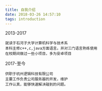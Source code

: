 ```yaml
---
title: 自我介绍
date: 2018-03-26 14:57:10
tags: introduction
---
```


2013-2017

~~~
就读于石河子大学计算机科学与技术系
本科主修c++,c,java方面语言。并对三门语言熟练使用
在校期间做过一些小项目，多为安卓项目
~~~

2017-至今

~~~
供职于杭州逻辑科技有限公司
主要工作负责公司服务器的开发，维护
工作认真，能够快速解决碰到的问题。
~~~


